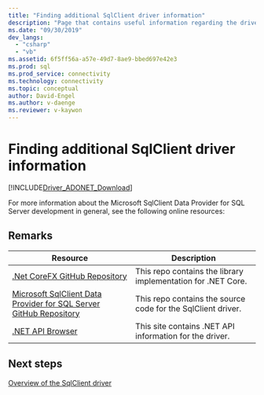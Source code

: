 ```yaml
---
title: "Finding additional SqlClient driver information"
description: "Page that contains useful information regarding the driver."
ms.date: "09/30/2019"
dev_langs: 
  - "csharp"
  - "vb"
ms.assetid: 6f5ff56a-a57e-49d7-8ae9-bbed697e42e3
ms.prod: sql
ms.prod_service: connectivity
ms.technology: connectivity
ms.topic: conceptual
author: David-Engel
ms.author: v-daenge
ms.reviewer: v-kaywon
---
```

# Finding additional SqlClient driver information

[!INCLUDE[Driver_ADONET_Download](../../includes/driver_adonet_download.md)]

For more information about the Microsoft SqlClient Data Provider for SQL Server development in general, see the following online resources:

## Remarks  
  
|Resource|Description|  
|--------------|-----------------|  
|[.Net CoreFX GitHub Repository](https://github.com/dotnet/corefx)|This repo contains the library implementation for .NET Core.|
|[Microsoft SqlClient Data Provider for SQL Server GitHub Repository](https://github.com/dotnet/SqlClient)|This repo contains the source code for the SqlClient driver.|  
|[.NET API Browser](https://docs.microsoft.com/dotnet/api/)|This site contains .NET API information for the driver.|  
  
## Next steps
 [Overview of the SqlClient driver](overview-sqlclient-driver.md)  
